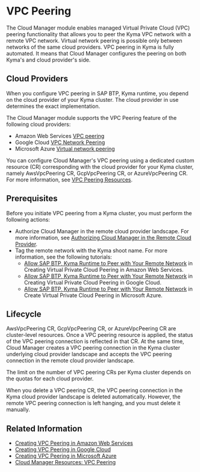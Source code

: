 # VPC Peering

The Cloud Manager module enables managed Virtual Private Cloud (VPC) peering functionality that allows you to peer the Kyma VPC network with a remote VPC network. Virtual network peering is possible only between networks of the same cloud providers. VPC peering in Kyma is fully automated. It means that Cloud Manager configures the peering on both Kyma's and cloud provider's side.

## Cloud Providers

When you configure VPC peering in SAP BTP, Kyma runtime, you depend on the cloud provider of your Kyma cluster. The cloud provider in use determines the exact implementation.

The Cloud Manager module supports the VPC Peering feature of the following cloud providers:

* Amazon Web Services [VPC peering](https://docs.aws.amazon.com/vpc/latest/peering/what-is-vpc-peering.html)
* Google Cloud [VPC Network Peering](https://cloud.google.com/vpc/docs/vpc-peering)
* Microsoft Azure [Virtual network peering](https://learn.microsoft.com/en-us/azure/virtual-network/virtual-network-peering-overview)

You can configure Cloud Manager's VPC peering using a dedicated custom resource (CR) corresponding with the cloud provider for your Kyma cluster, namely AwsVpcPeering CR, GcpVpcPeering CR, or AzureVpcPeering CR. For more information, see [VPC Peering Resources](./resources/README.md#vpc-peering-resources).

## Prerequisites

Before you initiate VPC peering from a Kyma cluster, you must perform the following actions:

* Authorize Cloud Manager in the remote cloud provider landscape. For more information, see [Authorizing Cloud Manager in the Remote Cloud Provider](00-50-vpc-peering-authorization.md).
* Tag the remote network with the Kyma shoot name. For more information, see the following tutorials:
  * [Allow SAP BTP, Kyma Runtime to Peer with Your Remote Network](./tutorials/01-30-10-aws-vpc-peering.md#allow-sap-btp-kyma-runtime-to-peer-with-your-network) in Creating Virtual Private Cloud Peering in Amazon Web Services.
  * [Allow SAP BTP, Kyma Runtime to Peer with Your Remote Network](./tutorials/01-30-20-gcp-vpc-peering.md#allow-sap-btp-kyma-runtime-to-peer-with-your-network) in Creating Virtual Private Cloud Peering in Google Cloud.
  * [Allow SAP BTP, Kyma Runtime to Peer with Your Remote Network](./tutorials/01-30-30-azure-vpc-peering.md#allow-sap-btp-kyma-runtime-to-peer-with-your-remote-network) in Create Virtual Private Cloud Peering in Microsoft Azure.

## Lifecycle

AwsVpcPeering CR, GcpVpcPeering CR, or AzureVpcPeering CR are cluster-level resources. Once a VPC peering resource is applied, the status of the VPC peering connection is reflected in that CR. At the same time, Cloud Manager creates a VPC peering connection in the Kyma cluster underlying cloud provider landscape and accepts the VPC peering connection in the remote cloud provider landscape.

The limit on the number of VPC peering CRs per Kyma cluster depends on the quotas for each cloud provider.

When you delete a VPC peering CR, the VPC peering connection in the Kyma cloud provider landscape is deleted automatically. However, the remote VPC peering connection is left hanging, and you must delete it manually.

## Related Information

* [Creating VPC Peering in Amazon Web Services](./tutorials/01-30-10-aws-vpc-peering.md)
* [Creating VPC Peering in Google Cloud](./tutorials/01-30-20-gcp-vpc-peering.md)
* [Creating VPC Peering in Microsoft Azure](./tutorials/01-30-30-azure-vpc-peering.md)
* [Cloud Manager Resources: VPC Peering](./resources/README.md#vpc-peering-resources)
